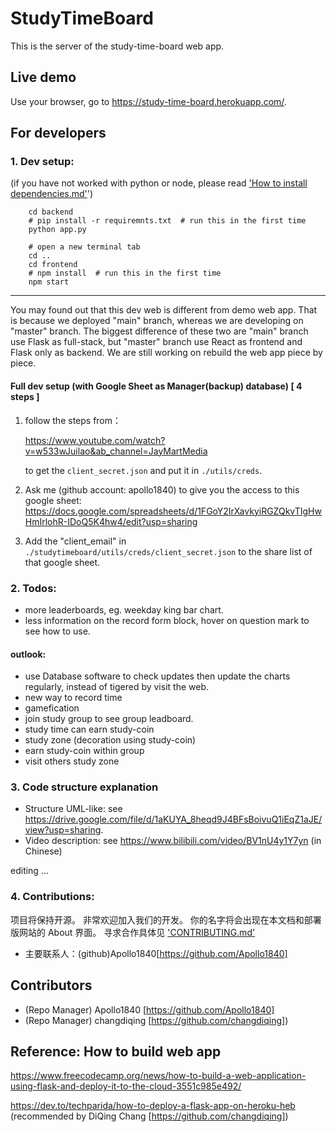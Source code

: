 # StudyTimeBoard

This is the server of the study-time-board web app.

## Live demo

Use your browser, go to https://study-time-board.herokuapp.com/.

## For developers

### 1. Dev setup:

(if you have not worked with python or node, please read ['How to install dependencies.md'](https://github.com/Apollo1840/StudyTimeBoard/blob/master/project_docs/How%20to%20install%20dependencies.md)')

```shell
    cd backend
    # pip install -r requiremnts.txt  # run this in the first time
    python app.py

    # open a new terminal tab
    cd ..
    cd frontend
    # npm install  # run this in the first time
    npm start
```

---

You may found out that this dev web is different from demo web app.
That is because we deployed "main" branch, whereas we are developing on "master" branch.
The biggest difference of these two are "main" branch use Flask as full-stack,
but "master" branch use React as frontend and Flask only as backend.
We are still working on rebuild the web app piece by piece.

#### Full dev setup (with Google Sheet as Manager(backup) database) [ 4 steps ]

1. follow the steps from：

   https://www.youtube.com/watch?v=w533wJuilao&ab_channel=JayMartMedia

   to get the `client_secret.json` and put it in `./utils/creds`.

2. Ask me (github account: apollo1840) to give you the access to this google sheet:
   https://docs.google.com/spreadsheets/d/1FGoY2IrXavkyiRGZQkvTIgHwHmIrlohR-IDoQ5K4hw4/edit?usp=sharing

3. Add the "client_email" in `./studytimeboard/utils/creds/client_secret.json` to the share list of that google sheet.

### 2. Todos:

- more leaderboards, eg. weekday king bar chart.
- less information on the record form block, hover on question mark to see how to use.

#### outlook:

- use Database software to check updates then update the charts regularly, instead of tigered by visit the web.
- new way to record time
- gamefication
- join study group to see group leadboard.
- study time can earn study-coin
- study zone (decoration using study-coin)
- earn study-coin within group
- visit others study zone

### 3. Code structure explanation

- Structure UML-like: see https://drive.google.com/file/d/1aKUYA_8heqd9J4BFsBoivuQ1iEqZ1aJE/view?usp=sharing.
- Video description: see https://www.bilibili.com/video/BV1nU4y1Y7yn (in Chinese)

editing ...

### 4. Contributions:

项目将保持开源。
非常欢迎加入我们的开发。
你的名字将会出现在本文档和部署版网站的 About 界面。
寻求合作具体见 ['CONTRIBUTING.md'](https://github.com/Apollo1840/StudyTimeBoard/blob/master/Opensource%20Manual.md)

- 主要联系人：(github)Apollo1840[https://github.com/Apollo1840]

## Contributors

- (Repo Manager) Apollo1840 [https://github.com/Apollo1840]
- (Repo Manager) changdiqing [https://github.com/changdiqing])

## Reference: How to build web app

https://www.freecodecamp.org/news/how-to-build-a-web-application-using-flask-and-deploy-it-to-the-cloud-3551c985e492/

https://dev.to/techparida/how-to-deploy-a-flask-app-on-heroku-heb (recommended by DiQing Chang [https://github.com/changdiqing])
